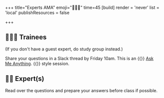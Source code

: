 +++
title="Experts AMA"
emoji="🧑🏼‍🎓"
time=45
[build]
  render = 'never'
  list = 'local'
  publishResources = false

+++

## 🧑🏼‍🎓 Trainees

(If you don't have a guest expert, do study group instead.)

Share your questions in a Slack thread by Friday 10am. This is an {{<tooltip title="Ask Me Anything">}}
[Ask Me Anything](https://www.businessinsider.com/guides/tech/ama-meaning).
{{</tooltip>}} style session.

## 🦸🏾 Expert(s)

Read over the questions and prepare your answers before class if possible.
